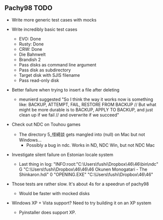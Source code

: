 ## Pachy98 TODO

* Write more generic test cases with mocks

* Write incredibly basic test cases
	* EVO: Done
	* Rusty: Done
	* CRW: Done
	* Die Bahnwelt
	* Brandish 2
	* Pass disks as command line argument
	* Pass disk as subdirectory
	* Target disk with SJIS filename
	* Pass read-only disk

* Better failure when trying to insert a file after deleting
	* meunierd suggested "So I think the way it works now is something like: BACKUP, ATTEMPT, FAIL, RESTORE FROM BACKUP // But what might be more durable is to BACKUP, APPLY TO BACKUP, and just clean up if we fail // and overwrite if we succeed"

* Check out NDC on Touhou games
	* The directory 5_怪綺談 gets mangled into (null) on Mac but not Windows...
		* Possibly a bug in ndc. Works in ND, NDC Win, but not NDC Mac

* Investigate silent failure on Estonian locale system
	* Last thing in log: "INFO:root:"C:\Users\fushi\Dropbox\46\46\bin\ndc" G "C:\Users\fushi\Dropbox\46\46\46 Okunen Monogatari - The Shinkaron.hdi" 0 "OPENING.EXE" "C:\Users\fushi\Dropbox\46\46"

* Those tests are rather slow. It's about 4s for a speedrun of pachy98
	* Would be faster with mocked disks

* Windows XP + Vista support? Need to try building it on an XP system
	* Pyinstaller does support XP.